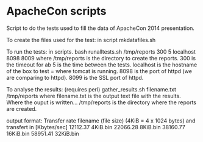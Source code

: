 ApacheCon scripts
=============

Script to do the tests used to fill the data of ApacheCon 2014 presentation.

To create the files used for the test: in script
mkdatafiles.sh

To run the tests: in scripts.
bash runalltests.sh /tmp/reports 300 5 localhost 8098 8009
where
/tmp/reports is the directory to create the reports.
300 is the timeout for ab
5 is the time between the tests.
localhost is the hostname of the box to test = where tomcat is running.
8098 is the port of httpd (we are comparing to httpd).
8099 is the SSL port of httpd.

To analyse the results: (requires perl)
gather_results.sh filename.txt /tmp/reports
where
filename.txt is the output text file with the results. Where the ouput is written...
/tmp/reports is the directory where the reports are created.

output format:
Transfer rate   filename (file size) (4KiB = 4 x 1024 bytes) and transfert in [Kbytes/sec]
12112.37        4KiB.bin
22066.28        8KiB.bin
38160.77        16KiB.bin
58951.41        32KiB.bin

